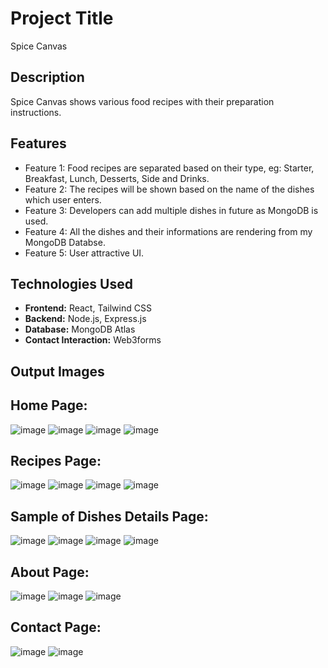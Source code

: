 # Project Title
Spice Canvas

## Description
Spice Canvas shows various food recipes with their preparation instructions.

## Features
- Feature 1: Food recipes are separated based on their type, eg: Starter, Breakfast, Lunch, Desserts, Side and Drinks.
- Feature 2: The recipes will be shown based on the name of the dishes which user enters.
- Feature 3: Developers can add multiple dishes in future as MongoDB is used.
- Feature 4: All the dishes and their informations are rendering from my MongoDB Databse.
- Feature 5: User attractive UI.

## Technologies Used
- **Frontend:** React, Tailwind CSS
- **Backend:** Node.js, Express.js
- **Database:** MongoDB Atlas
- **Contact Interaction:** Web3forms

## Output Images
## Home Page:
![image](https://github.com/user-attachments/assets/a1e33991-dead-45b1-98fb-ab7a4535c2fd)
![image](https://github.com/user-attachments/assets/6329f2fc-8b09-422a-bc69-cb7acd5b61de)
![image](https://github.com/user-attachments/assets/19306553-3602-42d8-8800-9c22fb047b55)
![image](https://github.com/user-attachments/assets/da692c0f-cf83-4391-acb7-3214567c914d)

## Recipes Page:
![image](https://github.com/user-attachments/assets/bad30696-39de-4d04-b055-24552a677462)
![image](https://github.com/user-attachments/assets/62d5da81-c290-46df-a7e0-ab12b19f5e59)
![image](https://github.com/user-attachments/assets/832050cb-98d9-44d8-a4f6-f3545d49484b)
![image](https://github.com/user-attachments/assets/5dbad2c3-a477-44af-82fa-250068414393)

## Sample of Dishes Details Page:
![image](https://github.com/user-attachments/assets/b13f6105-674f-4926-9693-c308f0855034)
![image](https://github.com/user-attachments/assets/ae2fcf1d-8d70-4331-a5dc-c474b2fd816e)
![image](https://github.com/user-attachments/assets/94c2e63b-e1bd-41b8-bfb6-984992e944a3)
![image](https://github.com/user-attachments/assets/800cb3c4-e318-4b91-be5b-544f2554ac25)

## About Page:
![image](https://github.com/user-attachments/assets/f54faaf4-34a1-45d4-a6ab-50f7134ab524)
![image](https://github.com/user-attachments/assets/5147d2ef-d5f3-405d-95bb-2b30afaf972b)
![image](https://github.com/user-attachments/assets/74075420-85be-4bc4-ba40-59f179920b70)

## Contact Page:
![image](https://github.com/user-attachments/assets/74f097cd-7ca9-4c22-884b-94bb40d19046)
![image](https://github.com/user-attachments/assets/cbcd3904-0f3e-4eb7-9b48-b9ef35cb771b)
